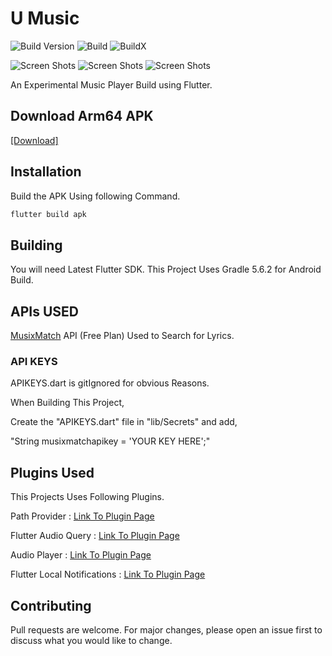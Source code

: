 # U Music

![Build Version](https://img.shields.io/badge/V-2.5-brightgreen)
![Build](https://img.shields.io/badge/Status-Stable-brightgreen)
![BuildX](https://img.shields.io/badge/FlutterChannel-Stable-blue)


![Screen Shots](https://raw.githubusercontent.com/SrilalS/U-Music/master/Screenshots/S1.png?raw=true)
![Screen Shots](https://raw.githubusercontent.com/SrilalS/U-Music/master/Screenshots/S2.png?raw=true)
![Screen Shots](https://raw.githubusercontent.com/SrilalS/U-Music/master/Screenshots/S3.png?raw=true)


An Experimental Music Player Build using Flutter.

## Download Arm64 APK

[[Download]](https://github.com/SrilalS/U-Music/releases/)


## Installation

Build the APK Using following Command.


```bash
flutter build apk
```
## Building
You will need Latest Flutter SDK.
This Project Uses Gradle 5.6.2 for Android Build.

## APIs USED
[MusixMatch](https://developer.musixmatch.com/) API (Free Plan) Used to Search for Lyrics.

### API KEYS
APIKEYS.dart is gitIgnored for obvious Reasons.

When Building This Project,

Create the "APIKEYS.dart" file in "lib/Secrets" and add,

"String musixmatchapikey = 'YOUR KEY HERE';"

## Plugins Used
This Projects Uses Following Plugins.

Path Provider : [Link To Plugin Page](https://pub.dev/packages/path_provider)

Flutter Audio Query : [Link To Plugin Page](https://pub.dev/packages/flutter_audio_query)

Audio Player : [Link To Plugin Page](https://pub.dev/packages/audioplayer)

Flutter Local Notifications : [Link To Plugin Page](https://pub.dev/packages/flutter_local_notifications)

## Contributing
Pull requests are welcome. For major changes, please open an issue first to discuss what you would like to change.